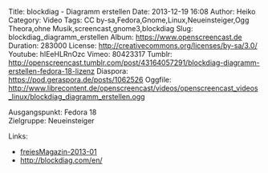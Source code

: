Title: blockdiag - Diagramm erstellen
Date: 2013-12-19 16:08
Author: Heiko
Category: Video
Tags: CC by-sa,Fedora,Gnome,Linux,Neueinsteiger,Ogg Theora,ohne Musik,screencast,gnome3,blockdiag
Slug: blockdiag_diagramm_erstellen
Album: https://www.openscreencast.de
Duration: 283000
License: http://creativecommons.org/licenses/by-sa/3.0/
Youtube: hIEeHLRnOzc
Vimeo: 80423317
Tumblr: http://openscreencast.tumblr.com/post/43164057291/blockdiag-diagramm-erstellen-fedora-18-lizenz
Diaspora: https://pod.geraspora.de/posts/1062526
Oggfile: http://www.librecontent.de/openscreencast/videos/openscreencast_videos_linux/blockdiag_diagramm_erstellen.ogg

Ausgangspunkt: Fedora 18  
Zielgruppe: Neueinsteiger  

Links:

  * [freiesMagazin-2013-01](http://www.freiesmagazin.de/freiesMagazin-2013-01 "Link zu freiesmagazin.de")
  * <http://blockdiag.com/en/>

